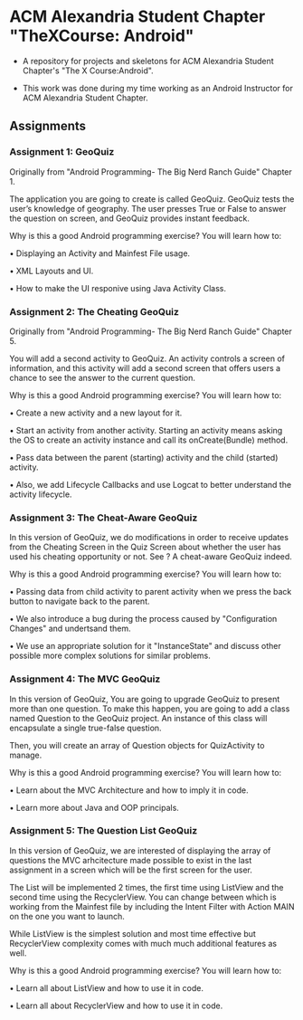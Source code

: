 # ACM Alexandria Student Chapter "TheXCourse: Android"
* A repository for projects and skeletons for ACM Alexandria Student Chapter's "The X Course:Android".

* This work was done during my time working as an Android Instructor for ACM Alexandria Student Chapter.

## Assignments
### Assignment 1: GeoQuiz
Originally from "Android Programming- The Big Nerd Ranch Guide" Chapter 1.

The application you are going to create is called GeoQuiz. GeoQuiz tests the user’s knowledge of
geography. The user presses True or False to answer the question on screen, and GeoQuiz provides
instant feedback.

Why is this a good Android programming exercise? You will learn how to:

• Displaying an Activity and Mainfest File usage.

• XML Layouts and UI. 

• How to make the UI responive using Java Activity Class.

### Assignment 2: The Cheating GeoQuiz
Originally from "Android Programming- The Big Nerd Ranch Guide" Chapter 5. 

You will add a second activity to GeoQuiz. An activity controls a screen of information,
and this activity will add a second screen that offers users a chance to see the answer to the current
question.

Why is this a good Android programming exercise? You will learn how to:

• Create a new activity and a new layout for it.

• Start an activity from another activity. Starting an activity means asking the OS to create an
activity instance and call its onCreate(Bundle) method.

• Pass data between the parent (starting) activity and the child (started) activity.

• Also, we add Lifecycle Callbacks and use Logcat to better understand the activity lifecycle.

### Assignment 3: The Cheat-Aware GeoQuiz
In this version of GeoQuiz, we do modifications in order to receive updates from the Cheating Screen in the Quiz Screen about whether the user has used his cheating opportunity or not. See ? A cheat-aware GeoQuiz indeed.

Why is this a good Android programming exercise? You will learn how to:

• Passing data from child activity to parent activity when we press the back button to navigate back to the parent. 

• We also introduce a bug during the process caused by "Configuration Changes" and undertsand them.

• We use an appropriate solution for it "InstanceState" and discuss other possible more complex solutions for similar problems.

### Assignment 4: The MVC GeoQuiz
In this version of GeoQuiz, You are going to upgrade GeoQuiz to present more than one question.
To make this happen, you are going to add a class named Question to the GeoQuiz project. An instance of this class will encapsulate a single true-false question. 

Then, you will create an array of Question objects for QuizActivity to manage.

Why is this a good Android programming exercise? You will learn how to:

• Learn about the MVC Architecture and how to imply it in code. 

• Learn more about Java and OOP principals.

### Assignment 5: The Question List GeoQuiz
In this version of GeoQuiz, we are interested of displaying the array of questions the MVC arhcitecture made possible to exist in the last assignment in a screen which will be the first screen for the user.

The List will be implemented 2 times, the first time using ListView and the second time using the RecyclerView. You can change between which is working from the Mainfest file by including the Intent Filter with Action MAIN on the one you want to launch.

While ListView is the simplest solution and most time effective but RecyclerView complexity comes with much much additional features as well. 

Why is this a good Android programming exercise? You will learn how to:

• Learn all about ListView and how to use it in code.

• Learn all about RecyclerView and how to use it in code.


